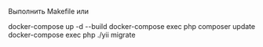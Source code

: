 Выполнить Makefile или

docker-compose up -d --build
docker-compose exec php composer update
docker-compose exec php ./yii migrate
